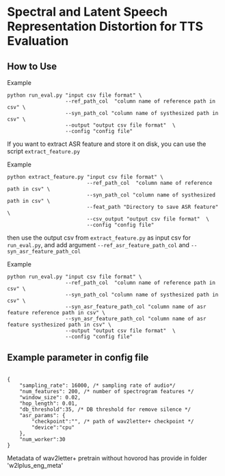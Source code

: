 # Spectral and Latent Speech Representation Distortion for TTS Evaluation
## How to Use

Example
```
python run_eval.py "input csv file format" \
                   --ref_path_col  "column name of reference path in csv" \
                   --syn_path_col "column name of systhesized path in csv" \
                   --output "output csv file format"  \
                   --config "config file"
```

If you want to extract ASR feature and store it on disk, you can use the script ```extract_feature.py```

Example
```
python extract_feature.py "input csv file format" \
                          --ref_path_col  "column name of reference path in csv" \
                          --syn_path_col "column name of systhesized path in csv" \
                          --feat_path "Directory to save ASR feature" \
                          --csv_output "output csv file format"  \
                          --config "config file"
```

then use the output csv from ```extract_feature.py``` as input csv for ```run_eval.py```, and add argument ```--ref_asr_feature_path_col``` and ```--syn_asr_feature_path_col```

Example
```
python run_eval.py "input csv file format" \
                   --ref_path_col  "column name of reference path in csv" \
                   --syn_path_col "column name of systhesized path in csv" \
                   --syn_asr_feature_path_col "column name of asr feature reference path in csv" \
                   --syn_asr_feature_path_col "column name of asr feature systhesized path in csv" \
                   --output "output csv file format"  \
                   --config "config file"
```

## Example parameter in config file

```

{
    "sampling_rate": 16000, /* sampling rate of audio*/
    "num_features": 200, /* number of spectrogram features */ 
    "window_size": 0.02,
    "hop_length": 0.01,
    "db_threshold":35, /* DB threshold for remove silence */
    "asr_params": {
        "checkpoint":"", /* path of wav2letter+ checkpoint */
        "device":"cpu"
    },
    "num_worker":30
}

```

Metadata of wav2letter+ pretrain without hovorod has provide in folder 'w2lplus_eng_meta'
